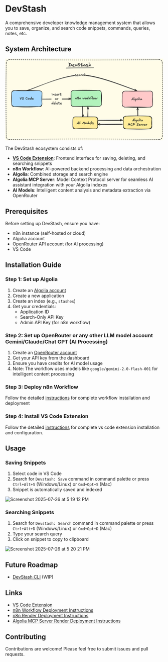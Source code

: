 # DevStash

A comprehensive developer knowledge management system that allows you to save, organize, and search code snippets, commands, queries, notes, etc.

## System Architecture

![DevStash Architecture](assets/devstash-architecture.png)


The DevStash ecosystem consists of:
- **[VS Code Extension](https://github.com/bugcacher/devstash-vscode-extension)**: Frontend interface for saving, deleting, and searching snippets
- **n8n Workflow**: AI-powered backend processing and data orchestration
- **Algolia**: Combined storage and search engine
- **Algolia MCP Server**:  Model Context Protocol server for seamless AI assistant integration with your Algolia indexes
- **AI Models**: Intelligent content analysis and metadata extraction via OpenRouter


## Prerequisites

Before setting up DevStash, ensure you have:
- n8n instance (self-hosted or cloud)
- Algolia account
- OpenRouter API account (for AI processing)
- VS Code

## Installation Guide

### Step 1: Set up Algolia

1. Create an [Algolia account](https://www.algolia.com/)
2. Create a new application
3. Create an index (e.g., `stashes`)
4. Get your credentials:
   - Application ID
   - Search-Only API Key
   - Admin API Key (for n8n workflow)

### Step 2: Set up OpenRouter or any other LLM model account Gemini/Claude/Chat GPT (AI Processing)

1. Create an [OpenRouter account](https://openrouter.ai/)
2. Get your API key from the dashboard
3. Ensure you have credits for AI model usage
4. Note: The workflow uses models like `google/gemini-2.0-flash-001` for intelligent content processing

### Step 3: Deploy n8n Workflow

Follow the detailed [instructions](./n8n/README.md) for complete workflow installation and deployment


### Step 4: Install VS Code Extension

Follow the detailed [instructions](https://github.com/bugcacher/devstash-vscode-extension/blob/master/README.md) for complete vs code extension installation and configuration.


## Usage

### Saving Snippets
1. Select code in VS Code
2. Search for `Devstash: Save` command in command palette or press `Ctrl+Alt+S` (Windows/Linux) or `Cmd+Opt+S` (Mac)
3. Snippet is automatically saved and indexed

<img width="1138" height="161" alt="Screenshot 2025-07-26 at 5 19 12 PM" src="https://github.com/user-attachments/assets/1d872cfa-fda3-4e5a-99ba-ffed2956d1b8" />


### Searching Snippets
1. Search for `Devstash: Search` command in command palette or press `Ctrl+Alt+D` (Windows/Linux) or `Cmd+Opt+D` (Mac)
2. Type your search query
3. Click on snippet to copy to clipboard

   
<img width="1191" height="609" alt="Screenshot 2025-07-26 at 5 20 21 PM" src="https://github.com/user-attachments/assets/f31e04e2-99a2-4ab2-83a1-1d706d2e5098" />


## Future Roadmap

- [DevStash CLI](https://github.com/bugcacher/devstash-cli/tree/master) (WIP)

## Links

- [VS Code Extension](https://github.com/bugcacher/devstash-vscode-extension)
- [n8n Workflow Deployment Instructions](./n8n/README.md)
- [n8n Render Deployment Instructions](./render/n8n-deploy.md)
- [Algolia MCP Server Render Deployment Instructions](./render/algolia-mcp-deploy.md)

## Contributing

Contributions are welcome! Please feel free to submit issues and pull requests.
